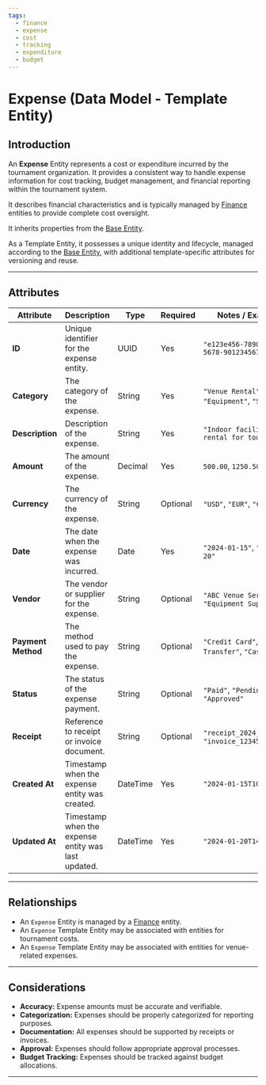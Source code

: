 ```yaml
---
tags:
  - finance
  - expense
  - cost
  - tracking
  - expenditure
  - budget
---
```


# **Expense** (Data Model - Template Entity)

## **Introduction**

An **Expense** Entity represents a cost or expenditure incurred by the tournament organization. It provides a consistent
way to handle expense information for cost tracking, budget management, and financial reporting within the tournament
system.

It describes financial characteristics and is typically managed by [Finance](../finance/finance.md)
entities to provide complete cost oversight.

It inherits properties from the [Base Entity](../foundation/base_entity.md).

As a Template Entity, it possesses a unique identity and lifecycle, managed according to the [Base Entity](../foundation/base_entity.md), with additional template-specific attributes for versioning and reuse.

---

## **Attributes**

| Attribute          | Description                                         | Type     | Required | Notes / Example                                 |
| ------------------ | --------------------------------------------------- | -------- | -------- | ----------------------------------------------- |
| **ID**             | Unique identifier for the expense entity.           | UUID     | Yes      | `"e123e456-7890-1234-5678-901234567890"`        |
| **Category**       | The category of the expense.                        | String   | Yes      | `"Venue Rental"`, `"Equipment"`, `"Staffing"`   |
| **Description**    | Description of the expense.                         | String   | Yes      | `"Indoor facility rental for tournament"`       |
| **Amount**         | The amount of the expense.                          | Decimal  | Yes      | `500.00`, `1250.50`, `750.25`                   |
| **Currency**       | The currency of the expense.                        | String   | Optional | `"USD"`, `"EUR"`, `"CAD"`                       |
| **Date**           | The date when the expense was incurred.             | Date     | Yes      | `"2024-01-15"`, `"2024-02-20"`                  |
| **Vendor**         | The vendor or supplier for the expense.             | String   | Optional | `"ABC Venue Services"`, `"Equipment Supply Co"` |
| **Payment Method** | The method used to pay the expense.                 | String   | Optional | `"Credit Card"`, `"Bank Transfer"`, `"Cash"`    |
| **Status**         | The status of the expense payment.                  | String   | Optional | `"Paid"`, `"Pending"`, `"Approved"`             |
| **Receipt**        | Reference to receipt or invoice document.           | String   | Optional | `"receipt_2024_001.pdf"`, `"invoice_12345.pdf"` |
| **Created At**     | Timestamp when the expense entity was created.      | DateTime | Yes      | `"2024-01-15T10:30:00Z"`                        |
| **Updated At**     | Timestamp when the expense entity was last updated. | DateTime | Yes      | `"2024-01-20T14:45:00Z"`                        |

---

## **Relationships**

- An `Expense` Entity is managed by a [Finance](../finance/finance.md) entity.
- An `Expense` Template Entity may be associated with entities for tournament costs.
- An `Expense` Template Entity may be associated with entities for venue-related expenses.

---

## **Considerations**

- **Accuracy:** Expense amounts must be accurate and verifiable.
- **Categorization:** Expenses should be properly categorized for reporting purposes.
- **Documentation:** All expenses should be supported by receipts or invoices.
- **Approval:** Expenses should follow appropriate approval processes.
- **Budget Tracking:** Expenses should be tracked against budget allocations.

---

